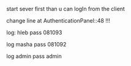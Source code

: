 start sever first
than u can logIn from the client


change line at AuthenticationPanel::48  !!!

log: hleb
pass 081093

log masha
pass 081092

log admin
pass admin
